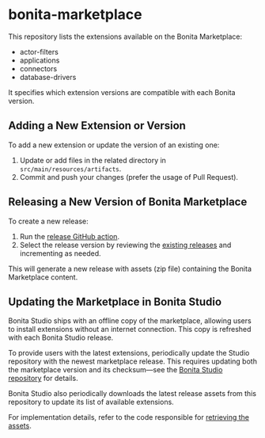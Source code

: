 # bonita-marketplace

This repository lists the extensions available on the Bonita Marketplace:
- actor-filters
- applications
- connectors
- database-drivers

It specifies which extension versions are compatible with each Bonita version.

## Adding a New Extension or Version

To add a new extension or update the version of an existing one:

1. Update or add files in the related directory in `src/main/resources/artifacts`.
2. Commit and push your changes (prefer the usage of Pull Request).

## Releasing a New Version of Bonita Marketplace

To create a new release:

1. Run the [release GitHub action]([.github/workflows/release.yml](https://github.com/bonitasoft/bonita-marketplace/actions/workflows/release.yml)).
2. Select the release version by reviewing the [existing releases](https://github.com/bonitasoft/bonita-marketplace/releases) and incrementing as needed.

This will generate a new release with assets (zip file) containing the Bonita Marketplace content.

## Updating the Marketplace in Bonita Studio

Bonita Studio ships with an offline copy of the marketplace, allowing users to install extensions without an internet connection. This copy is refreshed with each Bonita Studio release.

To provide users with the latest extensions, periodically update the Studio repository with the newest marketplace release. This requires updating both the marketplace version and its checksum—see the [Bonita Studio repository](https://github.com/bonitasoft/bonita-studio/blob/38fce4513e1fddfa1496e75494dbad028722fe24/pom.xml#L23-L24) for details.

Bonita Studio also periodically downloads the latest release assets from this repository to update its list of available extensions.

For implementation details, refer to the code responsible for [retrieving the assets](https://github.com/bonitasoft/bonita-studio/blob/10.2.0/bundles/plugins/org.bonitasoft.studio.application/src/org/bonitasoft/studio/application/ui/control/model/dependency/BonitaMarketplace.java#L149-L165).
